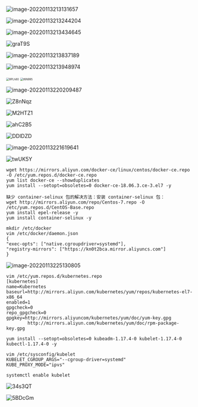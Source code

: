 ![image-20220113213131657](/Users/chengkaihua/Library/Application%20Support/typora-user-images/image-20220113213131657.png)

![image-20220113213244204](/Users/chengkaihua/Library/Application%20Support/typora-user-images/image-20220113213244204.png)

![image-20220113213434645](/Users/chengkaihua/Library/Application%20Support/typora-user-images/image-20220113213434645.png)

![graT9S](https://cdn.jsdelivr.net/gh/kaihuacheng/images@master/uPic/graT9S.png)

![image-20220113213837189](https://cdn.jsdelivr.net/gh/kaihuacheng/images@master/uPic/image-20220113213837189.png)

![image-20220113213948974](https://cdn.jsdelivr.net/gh/kaihuacheng/images@master/uPic/image-20220113213948974.png)

<img src="https://cdn.jsdelivr.net/gh/kaihuacheng/images@master/uPic/RPLh80.png" alt="RPLh80" style="zoom: 50%;" />

<img src="https://cdn.jsdelivr.net/gh/kaihuacheng/images@master/uPic/f6N995.png" alt="f6N995" style="zoom:50%;" />

![image-20220113220209487](/Users/chengkaihua/Library/Application%20Support/typora-user-images/image-20220113220209487.png)

![Z8nNqz](https://cdn.jsdelivr.net/gh/kaihuacheng/images@master/uPic/Z8nNqz.png)

![M2HTZ1](https://cdn.jsdelivr.net/gh/kaihuacheng/images@master/uPic/M2HTZ1.png)

![ahC2B5](https://cdn.jsdelivr.net/gh/kaihuacheng/images@master/uPic/ahC2B5.png)

![DDlDZD](https://cdn.jsdelivr.net/gh/kaihuacheng/images@master/uPic/DDlDZD.png)

![image-20220113221619641](https://cdn.jsdelivr.net/gh/kaihuacheng/images@master/uPic/image-20220113221619641.png)

![twUK5Y](https://cdn.jsdelivr.net/gh/kaihuacheng/images@master/uPic/twUK5Y.png)

```
wget https://mirrors.aliyun.com/docker-ce/linux/centos/docker-ce.repo -O /etc/yum.repos.d/docker-ce.repo
yum list docker-ce --showduplicates
yum install --setopt=obsoletes=0 docker-ce-18.06.3.ce-3.el7 -y
```

```
缺少 container-selinux 包的解决方法：安装 container-selinux 包：
wget http://mirrors.aliyun.com/repo/Centos-7.repo -O /etc/yum.repos.d/CentOS-Base.repo
yum install epel-release -y
yum install container-selinux -y
```

```
mkdir /etc/docker
vim /etc/docker/daemon.json
{
"exec-opts": ["native.cgroupdriver=systemd"],
"registry-mirrors": ["https://kn0t2bca.mirror.aliyuncs.com"]
}
```

![image-20220113225130805](/Users/chengkaihua/Library/Application%20Support/typora-user-images/image-20220113225130805.png)

```
vim /etc/yum.repos.d/kubernetes.repo
[kubernetes]
name=Kubernetes
baseurl=http://mirrors.aliyun.com/kubernetes/yum/repos/kubernetes-el7-x86_64
enabled=1
gpgcheck=0
repo_gpgcheck=0
gpgkey=http://mirrors.aliyuncom/kubernetes/yum/doc/yum-key.gpg
        http://mirrors.aliyun.com/kubernetes/yum/doc/rpm-package-key.gpg
```

```
yum install --setopt=obsoletes=0 kubeadm-1.17.4-0 kubelet-1.17.4-0 kubectl-1.17.4-0 -y
```

```
vim /etc/sysconfig/kubelet
KUBELET_CGROUP_ARGS="--cgroup-driver=systemd"
KUBE_PROXY_MODE="ipvs"
```

```
systemctl enable kubelet
```

![34s3QT](https://cdn.jsdelivr.net/gh/kaihuacheng/images@master/uPic/34s3QT.png)

![5BDcGm](https://cdn.jsdelivr.net/gh/kaihuacheng/images@master/uPic/5BDcGm.png)





























